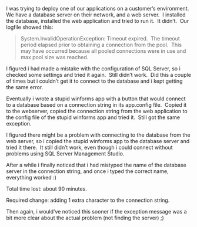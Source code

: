 <p>I was trying to deploy one of our applications on a customer’s environment.&#160; We have a database server on their network, and a web server.&#160; I installed the database, installed the web application and tried to run it.&#160; It didn’t.&#160; Our logfile showed this:</p>  <blockquote>   <p>System.InvalidOperationException: Timeout expired.&#160; The timeout period elapsed prior to obtaining a connection from the pool.&#160; This may have occurred because all pooled connections were in use and max pool size was reached.</p> </blockquote>  <p>I figured i had made a mistake with the configuration of SQL Server, so i checked some settings and tried it again.&#160; Still didn’t work.&#160; Did this a couple of times but i couldn’t get it to connect to the database and i kept getting the same error.</p>  <p>Eventually i wrote a stupid winforms app with a button that would connect to a database based on a connection string in its app.config file.&#160; Copied it to the webserver, copied the connection string from the web application to the config file of the stupid winforms app and tried it.&#160; Still got the same exception.</p>  <p>I figured there might be a problem with connecting to the database from the web server, so i copied the stupid winforms app to the database server and tried it there.&#160; It still didn’t work, even though i could connect without problems using SQL Server Management Studio.</p>  <p>After a while i finally noticed that i had mistyped the name of the database server in the connection string, and once i typed the correct name, everything worked :)</p>  <p>Total time lost: about 90 minutes.</p>  <p>Required change: adding 1 extra character to the connection string.</p>  <p>Then again, i would’ve noticed this sooner if the exception message was a bit more clear about the actual problem (not finding the server) ;)</p>